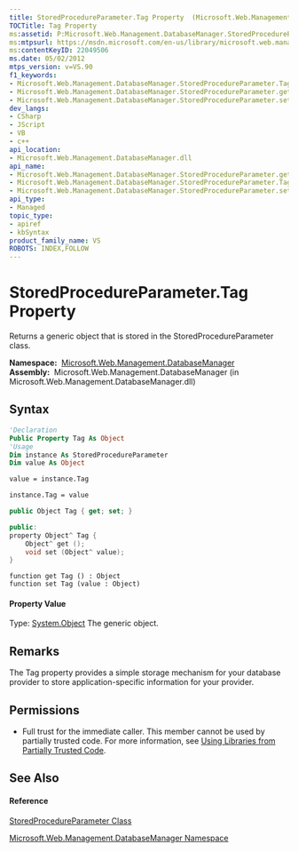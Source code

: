 ```yaml
---
title: StoredProcedureParameter.Tag Property  (Microsoft.Web.Management.DatabaseManager)
TOCTitle: Tag Property
ms:assetid: P:Microsoft.Web.Management.DatabaseManager.StoredProcedureParameter.Tag
ms:mtpsurl: https://msdn.microsoft.com/en-us/library/microsoft.web.management.databasemanager.storedprocedureparameter.tag(v=VS.90)
ms:contentKeyID: 22049506
ms.date: 05/02/2012
mtps_version: v=VS.90
f1_keywords:
- Microsoft.Web.Management.DatabaseManager.StoredProcedureParameter.Tag
- Microsoft.Web.Management.DatabaseManager.StoredProcedureParameter.get_Tag
- Microsoft.Web.Management.DatabaseManager.StoredProcedureParameter.set_Tag
dev_langs:
- CSharp
- JScript
- VB
- c++
api_location:
- Microsoft.Web.Management.DatabaseManager.dll
api_name:
- Microsoft.Web.Management.DatabaseManager.StoredProcedureParameter.get_Tag
- Microsoft.Web.Management.DatabaseManager.StoredProcedureParameter.Tag
- Microsoft.Web.Management.DatabaseManager.StoredProcedureParameter.set_Tag
api_type:
- Managed
topic_type:
- apiref
- kbSyntax
product_family_name: VS
ROBOTS: INDEX,FOLLOW
---
```


# StoredProcedureParameter.Tag Property

Returns a generic object that is stored in the StoredProcedureParameter class.

**Namespace:**  [Microsoft.Web.Management.DatabaseManager](microsoft-web-management-databasemanager-namespace.md)  
**Assembly:**  Microsoft.Web.Management.DatabaseManager (in Microsoft.Web.Management.DatabaseManager.dll)

## Syntax

``` vb
'Declaration
Public Property Tag As Object
'Usage
Dim instance As StoredProcedureParameter
Dim value As Object

value = instance.Tag

instance.Tag = value
```

``` csharp
public Object Tag { get; set; }
```

``` c++
public:
property Object^ Tag {
    Object^ get ();
    void set (Object^ value);
}
```

``` jscript
function get Tag () : Object
function set Tag (value : Object)
```

#### Property Value

Type: [System.Object](https://msdn.microsoft.com/en-us/library/e5kfa45b\(v=vs.90\))  
The generic object.  

## Remarks

The Tag property provides a simple storage mechanism for your database provider to store application-specific information for your provider.

## Permissions

  - Full trust for the immediate caller. This member cannot be used by partially trusted code. For more information, see [Using Libraries from Partially Trusted Code](https://msdn.microsoft.com/en-us/library/8skskf63\(v=vs.90\)).

## See Also

#### Reference

[StoredProcedureParameter Class](storedprocedureparameter-class-microsoft-web-management-databasemanager.md)

[Microsoft.Web.Management.DatabaseManager Namespace](microsoft-web-management-databasemanager-namespace.md)

